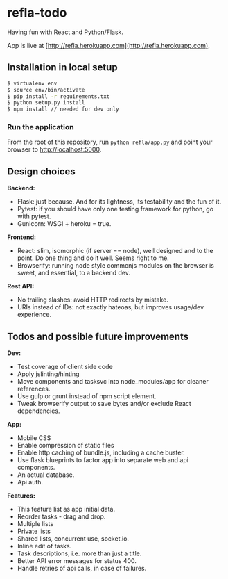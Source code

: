 # refla-todo

Having fun with React and Python/Flask.

App is live at [http://refla.herokuapp.com](http://refla.herokuapp.com).


## Installation in local setup

```bash
$ virtualenv env
$ source env/bin/activate
$ pip install -r requirements.txt
$ python setup.py install
$ npm install // needed for dev only
```

### Run the application

From the root of this repository, run `python refla/app.py` 
and point your browser to [http://localhost:5000](http://localhost:5000).


## Design choices

__Backend:__
* Flask: just because. And for its lightness, its testability and the fun of it.
* Pytest: if you should have only one testing framework for python, go with pytest.
* Gunicorn: WSGI + heroku = true.

__Frontend:__
* React: slim, isomorphic (if server == node), well designed and to the point. Do one thing and do it well. Seems right to me.
* Browserify: running node style commonjs modules on the browser is sweet, and essential, to a backend dev.

__Rest API:__
* No trailing slashes: avoid HTTP redirects by mistake.
* URIs instead of IDs: not exactly hateoas, but improves usage/dev experience.


## Todos and possible future improvements

__Dev:__
* Test coverage of client side code
* Apply jslinting/hinting
* Move components and tasksvc into node_modules/app for cleaner references.
* Use gulp or grunt instead of npm script element.
* Tweak browserify output to save bytes and/or exclude React dependencies.

__App:__
* Mobile CSS
* Enable compression of static files
* Enable http caching of bundle.js, including a cache buster.
* Use flask blueprints to factor app into separate web and api components.
* An actual database.
* Api auth.

__Features:__
* This feature list as app initial data.
* Reorder tasks - drag and drop.
* Multiple lists
* Private lists
* Shared lists, concurrent use, socket.io.
* Inline edit of tasks.
* Task descriptions, i.e. more than just a title.
* Better API error messages for status 400.
* Handle retries of api calls, in case of failures.
